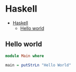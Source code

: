 # Haskell

<!--ts-->
* [Haskell](hasekll.md#haskell)
   * [Hello world](hasekll.md#hello-world)

<!-- Added by: runner, at: Sun Feb 13 11:58:31 UTC 2022 -->

<!--te-->

## Hello world
```haskell
module Main where

main = putStrLn "Hello World"
```
